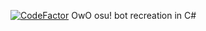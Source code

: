 [![CodeFactor](https://www.codefactor.io/repository/github/alexcatdev/circlesbot/badge)](https://www.codefactor.io/repository/github/alexcatdev/circlesbot)
OwO osu! bot recreation in C#
